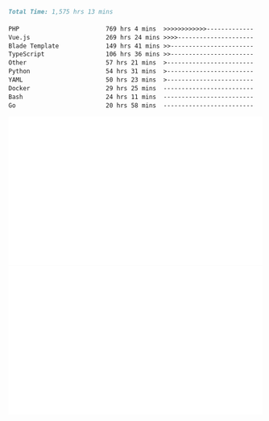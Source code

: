 <!--START_SECTION:waka-->

```markdown
Total Time: 1,575 hrs 13 mins

PHP                        769 hrs 4 mins  >>>>>>>>>>>>-------------   47.11 %
Vue.js                     269 hrs 24 mins >>>>---------------------   16.50 %
Blade Template             149 hrs 41 mins >>-----------------------   09.17 %
TypeScript                 106 hrs 36 mins >>-----------------------   06.53 %
Other                      57 hrs 21 mins  >------------------------   03.51 %
Python                     54 hrs 31 mins  >------------------------   03.34 %
YAML                       50 hrs 23 mins  >------------------------   03.09 %
Docker                     29 hrs 25 mins  -------------------------   01.80 %
Bash                       24 hrs 11 mins  -------------------------   01.48 %
Go                         20 hrs 58 mins  -------------------------   01.28 %
```

<!--END_SECTION:waka-->
<p align="center">
    <img src="https://raw.githubusercontent.com/rjp2525/rjp2525/output/generated/overview.svg">
    <img src="https://raw.githubusercontent.com/rjp2525/rjp2525/output/generated/languages.svg">
</p>
